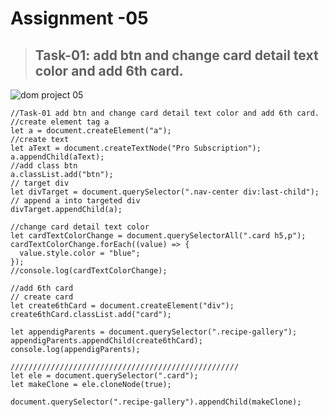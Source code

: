 # Assignment -05

> ## Task-01: add btn and change card detail text color and add 6th card.

![dom project 05](https://user-images.githubusercontent.com/112545072/216858814-e686f1fe-0d88-4463-8aa8-5515ba960dd6.png)

```
//Task-01 add btn and change card detail text color and add 6th card.
//create element tag a
let a = document.createElement("a");
//create text
let aText = document.createTextNode("Pro Subscription");
a.appendChild(aText);
//add class btn
a.classList.add("btn");
// target div
let divTarget = document.querySelector(".nav-center div:last-child");
// append a into targeted div
divTarget.appendChild(a);

//change card detail text color
let cardTextColorChange = document.querySelectorAll(".card h5,p");
cardTextColorChange.forEach((value) => {
  value.style.color = "blue";
});
//console.log(cardTextColorChange);

//add 6th card
// create card
let create6thCard = document.createElement("div");
create6thCard.classList.add("card");

let appendigParents = document.querySelector(".recipe-gallery");
appendigParents.appendChild(create6thCard);
console.log(appendigParents);

///////////////////////////////////////////////////
let ele = document.querySelector(".card");
let makeClone = ele.cloneNode(true);

document.querySelector(".recipe-gallery").appendChild(makeClone);

```
